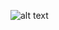 ![alt text](https://static.wikia.nocookie.net/silly-cats/images/5/5f/Jinx.jpg/revision/latest/scale-to-width-down/203?cb=20221219145341)
